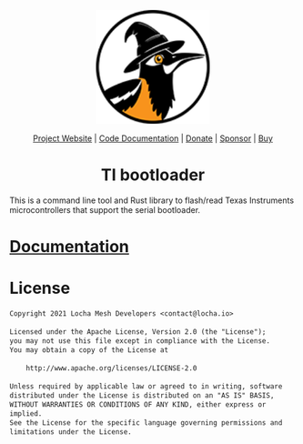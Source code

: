 <p align="center">
  <a href="https://locha.io/">
  <img height="200px" src="doc/logo.png">
  </a>
</p>

<p align="center">
  <a href="https://locha.io/">Project Website</a> |
  <a href="https://btcven.github.io/turpial-firmware/">Code Documentation</a> |
  <a href="https://locha.io/donate">Donate</a> |
  <a href="https://github.com/sponsors/rdymac">Sponsor</a> |
  <a href="https://locha.io/buy">Buy</a>
</p>

<h1 align="center">TI bootloader</h1>

This is a command line tool and Rust library to flash/read Texas Instruments
microcontrollers that support the serial bootloader. 

# [Documentation](https://github.io/btcven/ti-bootloader)

# License

```
Copyright 2021 Locha Mesh Developers <contact@locha.io>

Licensed under the Apache License, Version 2.0 (the "License");
you may not use this file except in compliance with the License.
You may obtain a copy of the License at

    http://www.apache.org/licenses/LICENSE-2.0

Unless required by applicable law or agreed to in writing, software
distributed under the License is distributed on an "AS IS" BASIS,
WITHOUT WARRANTIES OR CONDITIONS OF ANY KIND, either express or implied.
See the License for the specific language governing permissions and
limitations under the License.
```
